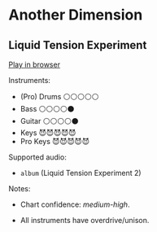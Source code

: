 # Another Dimension

## Liquid Tension Experiment


[Play in browser](http://pages.cs.wisc.edu/~tolly/customs/liquid-tension-experiment/another-dimension)

Instruments:

  * (Pro) Drums ⚪️⚪️⚪️⚪️⚪️
  * Bass ⚪️⚪️⚪️⚪️⚫️
  * Guitar ⚪️⚪️⚪️⚪️⚫️
  * Keys 😈😈😈😈😈
  * Pro Keys 😈😈😈😈😈

Supported audio:

  * `album` (Liquid Tension Experiment 2)

Notes:

  * Chart confidence: *medium-high*.

  * All instruments have overdrive/unison.

